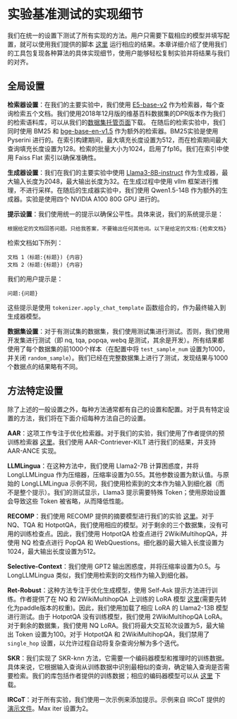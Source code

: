 # 实验基准测试的实现细节

我们在统一的设置下测试了所有实现的方法。用户只需要下载相应的模型并填写配置，就可以使用我们提供的脚本 [这里](https://github.com/RUC-NLPIR/FlashRAG/blob/main/examples/methods/run_exp.py) 运行相应的结果。本章详细介绍了使用我们的工具包复现各种算法的具体实现细节，使用户能够轻松复制实验并将结果与我们的对齐。

## 全局设置

**检索器设置**：在我们的主要实验中，我们使用 [E5-base-v2](https://huggingface.co/intfloat/e5-base-v2) 作为检索器，每个查询检索五个文档。我们使用2018年12月版的维基百科数据集的DPR版本作为我们的检索语料库，可以从我们的[数据集托管页面](https://huggingface.co/datasets/ignore/FlashRAG_datasets)下载。
在随后的检索实验中，我们同时使用 BM25 和 [bge-base-en-v1.5](https://huggingface.co/BAAI/bge-base-en-v1.5) 作为额外的检索器。BM25实验是使用 Pyserini 进行的。在索引构建期间，最大填充长度设置为512，而在检索期间最大查询填充长度设置为128。检索的批量大小为1024，启用了fp16。我们在索引中使用 Faiss Flat 索引以确保准确性。

**生成器设置**：我们在我们的主要实验中使用 [Llama3-8B-instruct](https://huggingface.co/meta-llama/Meta-Llama-3-8B-Instruct) 作为生成器，最大输入长度为2048，最大输出长度为32。在生成过程中使用 vllm 框架进行推理，不进行采样。在随后的生成器实验中，我们使用 Qwen1.5-14B 作为额外的生成器。实验是使用四个 NVIDIA A100 80G GPU 进行的。

**提示设置**：我们使用统一的提示以确保公平性。具体来说，我们的系统提示是：

```
根据给定的文档回答问题。只给我答案，不要输出任何其他词。以下是给定的文档:{检索文档}
```
检索文档如下所列：
```
文档 1（标题:{标题}) {内容} 
文档 2（标题:{标题}) {内容}
```
我们的用户提示是：
```
问题:{问题}
```
这些提示是使用 `tokenizer.apply_chat_template` 函数组合的，作为最终输入到生成器模型。

**数据集设置**：对于有测试集的数据集，我们使用测试集进行测试。否则，我们使用开发集进行测试（即 nq, tqa, popqa, webq 是测试，其余是开发）。所有结果都使用了每个数据集的前1000个样本（在配置中将 `test_sample_num` 设置为1000，并关闭 `random_sample`）。我们已经在完整数据集上进行了测试，发现结果与1000个数据点的结果略有不同。

## 方法特定设置

除了上述的一般设置之外，每种方法通常都有自己的设置和配置。对于具有特定设置的方法，我们将在下面介绍每种方法自己的设置。

**AAR**：这项工作专注于优化检索器。对于我们的实验，我们使用了作者提供的预训练检索器 [这里](https://huggingface.co/OpenMatch/AAR-Contriever-KILT)。我们使用 AAR-Contriever-KILT 进行我们的结果，并支持 AAR-ANCE 实现。

**LLMLingua**：在这种方法中，我们使用 Llama2-7B 计算困惑度，并将 LongLLMLingua 作为压缩器，压缩率设置为0.55。其他参数设置为默认值。与原始的 LongLLMLingua 示例不同，我们使用检索到的文本作为输入到细化器（而不是整个提示）。我们的测试显示，Llama3 提示需要特殊 Token；使用原始设置会导致这些 Token 被省略，从而降低性能。

**RECOMP**：我们使用 RECOMP 提供的摘要模型进行我们的实验 [这里](https://huggingface.co/fangyuan)。对于 NQ、TQA 和 HotpotQA，我们使用相应的模型。对于剩余的三个数据集，没有可用的训练检查点。因此，我们使用 HotpotQA 检查点进行 2WikiMultihopQA，并使用 NQ 检查点进行 PopQA 和 WebQuestions。细化器的最大输入长度设置为1024，最大输出长度设置为512。

**Selective-Context**：我们使用 GPT2 输出困惑度，并将压缩率设置为0.5。与 LongLLMLingua 类似，我们使用检索到的文档作为输入到细化器。

**Ret-Robust**：这种方法专注于优化生成模型，使用 Self-Ask 提示方法进行训练。作者提供了在 NQ 和 2WikiMultihopQA 上训练的 LoRA 模型 [这里](https://huggingface.co/Ori/llama-2-13b-peft-nq-retrobust)(需要先转化为paddle版本的权重)。因此，我们使用加载了相应 LoRA 的 Llama2-13B 模型进行测试。由于 HotpotQA 没有训练模型，我们使用 2WikiMultihopQA LoRA。对于剩余的数据集，我们使用 NQ LoRA。我们将最大交互轮次设置为5，最大输出 Token 设置为100。对于 HotpotQA 和 2WikiMultihopQA，我们禁用了 `single_hop` 设置，以允许过程自动将复杂查询分解为多个迭代。

**SKR**：我们实现了 SKR-knn 方法，它需要一个编码器模型和推理时的训练数据。具体来说，它根据输入查询从训练数据中识别最相似的查询，确定输入查询是否需要检索。我们的库包括作者提供的训练数据；相应的编码器模型可以从 [这里](https://huggingface.co/princeton-nlp/sup-simcse-bert-base-uncased) 下载。

**IRCoT**：对于所有实验，我们使用一次示例来添加提示。示例来自 IRCoT 提供的 [演示文件](https://github.com/StonyBrookNLP/ircot/blob/main/prompts/2wikimultihopqa/gold_with_3_distractors_context_cot_qa_codex.txt)。Max iter 设置为2。

